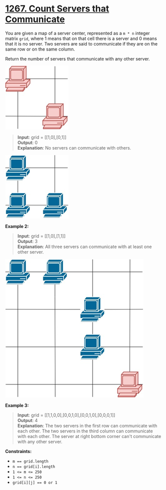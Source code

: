 # **[1267. Count Servers that Communicate](https://leetcode.com/problems/count-servers-that-communicate/description/)**

You are given a map of a server center, represented as a `m * n` integer matrix `grid`, where 1 means that on that cell there is a server and 0 means that it is no server. Two servers are said to communicate if they are on the same row or on the same column.

Return the number of servers that communicate with any other server.

![alt text](image.png)

> **Input**: grid = [[1,0],[0,1]]  
> **Output**: 0  
> **Explanation**: No servers can communicate with others.  

![alt text](image-1.png)

**Example 2:**

> **Input**: grid = [[1,0],[1,1]]  
> **Output**: 3  
> **Explanation**: All three servers can communicate with at least one other server.
 
![alt text](image-2.png)

**Example 3:**

> **Input**: grid = [[1,1,0,0],[0,0,1,0],[0,0,1,0],[0,0,0,1]]  
> **Output**: 4  
> **Explanation**: The two servers in the first row can communicate with each other. The two servers in the third column can communicate with each other. The server at right bottom corner can't communicate with any other server.

**Constraints:**

- `m == grid.length`
- `n == grid[i].length`
- `1 <= m <= 250`
- `1 <= n <= 250`
- `grid[i][j] == 0 or 1`

